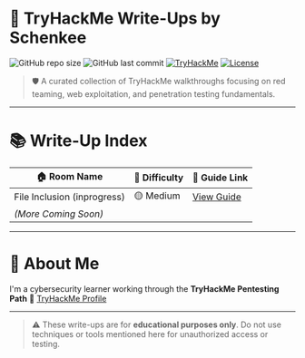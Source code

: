 # 🧠 TryHackMe Write-Ups by Schenkee

![GitHub repo size](https://img.shields.io/github/repo-size/Schenkee/TryHackME-Guides)
![GitHub last commit](https://img.shields.io/github/last-commit/Schenkee/TryHackMe-Guides)
[![TryHackMe](https://img.shields.io/badge/TryHackMe-Writeups-red?logo=tryhackme)](https://tryhackme.com)
[![License](https://img.shields.io/badge/license-Guide--Only-blue)](License)

> 🛡️ A curated collection of TryHackMe walkthroughs focusing on red teaming, web exploitation, and penetration testing fundamentals.

---

# 📚 Write-Up Index

| 🏠 Room Name              | 🎯 Difficulty | 📘 Guide Link                        |
|---------------------------|----------------|---------------------------------------|
| File Inclusion (inprogress)           | 🟡 Medium     | [View Guide](./File_Inclusion.md)   |
| *(More Coming Soon)*      |               |                                       |

---

# 👤 About Me

I'm a cybersecurity learner working through the **TryHackMe Pentesting Path**
🔗 [TryHackMe Profile](https://tryhackme.com/p/schenkee)  

---

> ⚠️ These write-ups are for **educational purposes only**. Do not use techniques or tools mentioned here for unauthorized access or testing.

